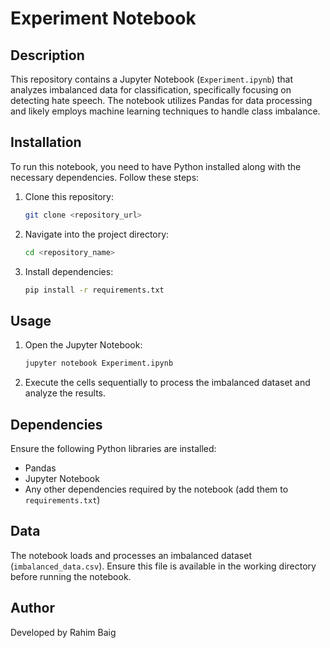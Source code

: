 # Experiment Notebook

## Description

This repository contains a Jupyter Notebook (`Experiment.ipynb`) that analyzes imbalanced data for classification, specifically focusing on detecting hate speech. The notebook utilizes Pandas for data processing and likely employs machine learning techniques to handle class imbalance.

## Installation

To run this notebook, you need to have Python installed along with the necessary dependencies. Follow these steps:

1. Clone this repository:
   ```sh
   git clone <repository_url>
   ```
2. Navigate into the project directory:
   ```sh
   cd <repository_name>
   ```
3. Install dependencies:
   ```sh
   pip install -r requirements.txt
   ```

## Usage

1. Open the Jupyter Notebook:
   ```sh
   jupyter notebook Experiment.ipynb
   ```
2. Execute the cells sequentially to process the imbalanced dataset and analyze the results.

## Dependencies

Ensure the following Python libraries are installed:

- Pandas
- Jupyter Notebook
- Any other dependencies required by the notebook (add them to `requirements.txt`)



## Data

The notebook loads and processes an imbalanced dataset (`imbalanced_data.csv`). Ensure this file is available in the working directory before running the notebook.

## Author

Developed by Rahim Baig

